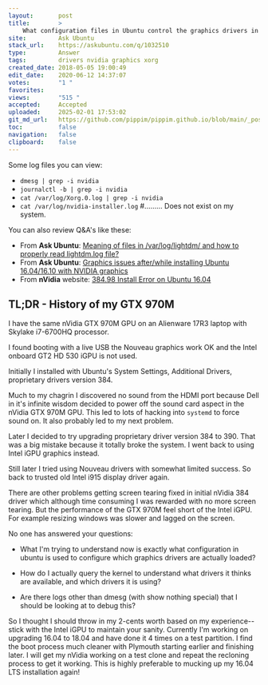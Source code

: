 ```yaml
---
layout:       post
title:        >
    What configuration files in Ubuntu control the graphics drivers in a dual GPU system?
site:         Ask Ubuntu
stack_url:    https://askubuntu.com/q/1032510
type:         Answer
tags:         drivers nvidia graphics xorg
created_date: 2018-05-05 19:00:49
edit_date:    2020-06-12 14:37:07
votes:        "1 "
favorites:    
views:        "515 "
accepted:     Accepted
uploaded:     2025-02-01 17:53:02
git_md_url:   https://github.com/pippim/pippim.github.io/blob/main/_posts/2018/2018-05-05-What-configuration-files-in-Ubuntu-control-the-graphics-drivers-in-a-dual-GPU-system_.md
toc:          false
navigation:   false
clipboard:    false
---
```


Some log files you can view:

- `dmesg | grep -i nvidia`
- `journalctl -b | grep -i nvidia`
- `cat /var/log/Xorg.0.log | grep -i nvidia`
- `cat /var/log/nvidia-installer.log` #......... Does not exist on my system.

You can also review Q&A's like these:

- From **Ask Ubuntu**: [Meaning of files in /var/log/lightdm/ and how to properly read lightdm.log file?][1]
- From **Ask Ubuntu**: [Graphics issues after/while installing Ubuntu 16.04/16.10 with NVIDIA graphics][2]
- From **nVidia** website: [384.98 Install Error on Ubuntu 16.04][3] 

## TL;DR - History of my GTX 970M

I have the same nVidia GTX 970M GPU on an Alienware 17R3 laptop with Skylake i7-6700HQ processor.

I found booting with a live USB the Nouveau graphics work OK and the Intel onboard GT2 HD 530 iGPU is not used.

Initially I installed with Ubuntu's System Settings, Additional Drivers, proprietary drivers version 384.

Much to my chagrin I discovered no sound from the HDMI port because Dell in it's infinite wisdom decided to power off the sound card aspect in the nVidia GTX 970M GPU. This led to lots of hacking into `systemd` to force sound on. It also probably led to my next problem.

Later I decided to try upgrading proprietary driver version 384 to 390. That was a big mistake because it totally broke the system. I went back to using Intel iGPU graphics instead.

Still later I tried using Nouveau drivers with somewhat limited success. So back to trusted old Intel i915 display driver again.

There are other problems getting screen tearing fixed in initial nVidia 384 driver which although time consuming I was rewarded with no more screen tearing. But the performance of the GTX 970M feel short of the Intel iGPU. For example resizing windows was slower and lagged on the screen.

No one has answered your questions:

  - What I'm trying to understand now is exactly what configuration in ubuntu is used to configure which graphics drivers are actually loaded?

  - How do I actually query the kernel to understand what drivers it thinks are available, and which drivers it is using?

  - Are there logs other than dmesg (with show nothing special) that I should be looking at to debug this?

So I thought I should throw in my 2-cents worth based on my experience--stick with the Intel iGPU to maintain your sanity. Currently I'm working on upgrading 16.04 to 18.04 and have done it 4 times on a test partition. I find the boot process much cleaner with Plymouth starting earlier and finishing later. I will get my nVidia working on a test clone and repeat the recloning process to get it working. This is highly preferable to mucking up my 16.04 LTS installation again!


  [1]: https://askubuntu.com/questions/396957/meaning-of-files-in-var-log-lightdm-and-how-to-properly-read-lightdm-log-file?utm_medium=organic&utm_source=google_rich_qa&utm_campaign=google_rich_qa
  [2]: https://askubuntu.com/questions/760934/graphics-issues-after-while-installing-ubuntu-16-04-16-10-with-nvidia-graphics?utm_medium=organic&utm_source=google_rich_qa&utm_campaign=google_rich_qa
  [3]: https://devtalk.nvidia.com/default/topic/1026550/linux/384-98-install-error-on-ubuntu-16-04/
